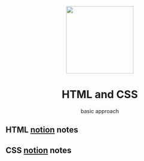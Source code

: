 <div align="center">
  <img src="https://biq.cloud/wp-content/uploads/2021/03/355-html-and-CSS.gif" width="180px">
  
  # HTML and CSS
  basic approach  
</div>
<div>
    
   ## HTML [notion](https://well-stoat-3a6.notion.site/Html-7f8eebabe78f4c7bb9c0bb0909e66981?pvs=4) notes
</div>
<div>
    
  ## CSS [notion](https://well-stoat-3a6.notion.site/CSS-745ae1662d354191860d9a004ab8b95d?pvs=4) notes
</div>

  
